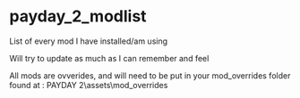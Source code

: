 # payday_2_modlist

List of every mod I have installed/am using

Will try to update as much as I can remember and feel

All mods are ovverides, and will need to be put in your mod_overrides folder found at : 
PAYDAY 2\assets\mod_overrides
